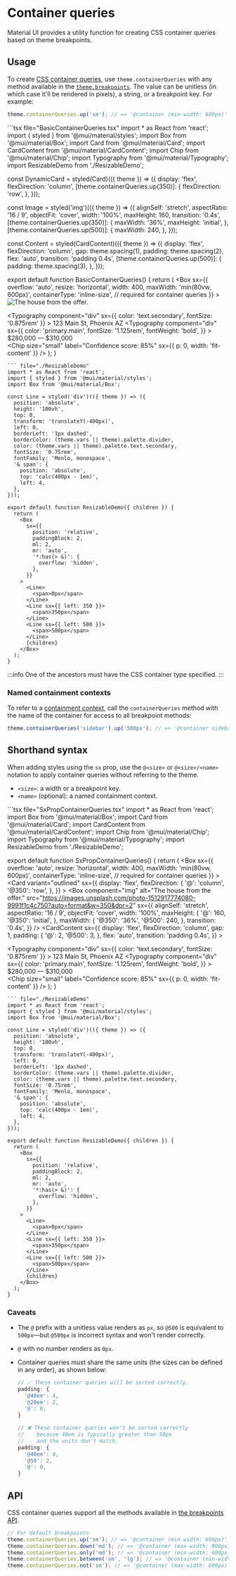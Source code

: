 # Container queries

Material UI provides a utility function for creating CSS container queries based on theme breakpoints.

## Usage

To create [CSS container queries](https://developer.mozilla.org/en-US/docs/Web/CSS/CSS_containment/Container_queries), use `theme.containerQueries` with any method available in the [`theme.breakpoints`](https://mui.com/material-ui/customization/breakpoints/#api).
The value can be unitless (in which case it'll be rendered in pixels), a string, or a breakpoint key. For example:

```js
theme.containerQueries.up('sm'); // => '@container (min-width: 600px)'
```

<example name="BasicContainerQueries">
```tsx file="BasicContainerQueries.tsx"
import * as React from 'react';
import { styled } from '@mui/material/styles';
import Box from '@mui/material/Box';
import Card from '@mui/material/Card';
import CardContent from '@mui/material/CardContent';
import Chip from '@mui/material/Chip';
import Typography from '@mui/material/Typography';
import ResizableDemo from './ResizableDemo';

const DynamicCard = styled(Card)(({ theme }) => ({
  display: 'flex',
  flexDirection: 'column',
  [theme.containerQueries.up(350)]: {
    flexDirection: 'row',
  },
}));

const Image = styled('img')(({ theme }) => ({
  alignSelf: 'stretch',
  aspectRatio: '16 / 9',
  objectFit: 'cover',
  width: '100%',
  maxHeight: 160,
  transition: '0.4s',
  [theme.containerQueries.up(350)]: {
    maxWidth: '36%',
    maxHeight: 'initial',
  },
  [theme.containerQueries.up(500)]: {
    maxWidth: 240,
  },
}));

const Content = styled(CardContent)(({ theme }) => ({
  display: 'flex',
  flexDirection: 'column',
  gap: theme.spacing(1),
  padding: theme.spacing(2),
  flex: 'auto',
  transition: 'padding 0.4s',
  [theme.containerQueries.up(500)]: {
    padding: theme.spacing(3),
  },
}));

export default function BasicContainerQueries() {
  return (
    <ResizableDemo>
      <Box
        sx={{
          overflow: 'auto',
          resize: 'horizontal',
          width: 400,
          maxWidth: 'min(80vw, 600px)',
          containerType: 'inline-size', // required for container queries
        }}
      >
        <DynamicCard variant="outlined">
          <Image
            alt="The house from the offer."
            src="https://images.unsplash.com/photo-1512917774080-9991f1c4c750?auto=format&w=350&dpr=2"
          />
          <Content>
            <div>
              <Typography
                component="div"
                sx={{ color: 'text.secondary', fontSize: '0.875rem' }}
              >
                123 Main St, Phoenix AZ
              </Typography>
              <Typography
                component="div"
                sx={{
                  color: 'primary.main',
                  fontSize: '1.125rem',
                  fontWeight: 'bold',
                }}
              >
                $280,000 — $310,000
              </Typography>
            </div>
            <Chip
              size="small"
              label="Confidence score: 85%"
              sx={{ p: 0, width: 'fit-content' }}
            />
          </Content>
        </DynamicCard>
      </Box>
    </ResizableDemo>
  );
}
```
``` file="./ResizableDemo"
import * as React from 'react';
import { styled } from '@mui/material/styles';
import Box from '@mui/material/Box';

const Line = styled('div')(({ theme }) => ({
  position: 'absolute',
  height: '100vh',
  top: 0,
  transform: 'translateY(-400px)',
  left: 0,
  borderLeft: '1px dashed',
  borderColor: (theme.vars || theme).palette.divider,
  color: (theme.vars || theme).palette.text.secondary,
  fontSize: '0.75rem',
  fontFamily: 'Menlo, monospace',
  '& span': {
    position: 'absolute',
    top: 'calc(400px - 1em)',
    left: 4,
  },
}));

export default function ResizableDemo({ children }) {
  return (
    <Box
      sx={{
        position: 'relative',
        paddingBlock: 2,
        ml: 2,
        mr: 'auto',
        '*:has(> &)': {
          overflow: 'hidden',
        },
      }}
    >
      <Line>
        <span>0px</span>
      </Line>
      <Line sx={{ left: 350 }}>
        <span>350px</span>
      </Line>
      <Line sx={{ left: 500 }}>
        <span>500px</span>
      </Line>
      {children}
    </Box>
  );
}
```
</example>

:::info
One of the ancestors must have the CSS container type specified.
:::

### Named containment contexts

To refer to a [containment context](https://developer.mozilla.org/en-US/docs/Web/CSS/CSS_containment/Container_queries#naming_containment_contexts), call the `containerQueries` method with the name of the container for access to all breakpoint methods:

```js
theme.containerQueries('sidebar').up('500px'); // => '@container sidebar (min-width: 500px)'
```

## Shorthand syntax

When adding styles using the `sx` prop, use the `@<size>` or `@<size>/<name>` notation to apply container queries without referring to the theme.

- `<size>`: a width or a breakpoint key.
- `<name>` (optional): a named containment context.

<example name="SxPropContainerQueries">
```tsx file="SxPropContainerQueries.tsx"
import * as React from 'react';
import Box from '@mui/material/Box';
import Card from '@mui/material/Card';
import CardContent from '@mui/material/CardContent';
import Chip from '@mui/material/Chip';
import Typography from '@mui/material/Typography';
import ResizableDemo from './ResizableDemo';

export default function SxPropContainerQueries() {
  return (
    <ResizableDemo>
      <Box
        sx={{
          overflow: 'auto',
          resize: 'horizontal',
          width: 400,
          maxWidth: 'min(80vw, 600px)',
          containerType: 'inline-size', // required for container queries
        }}
      >
        <Card
          variant="outlined"
          sx={{
            display: 'flex',
            flexDirection: {
              '@': 'column',
              '@350': 'row',
            },
          }}
        >
          <Box
            component="img"
            alt="The house from the offer."
            src="https://images.unsplash.com/photo-1512917774080-9991f1c4c750?auto=format&w=350&dpr=2"
            sx={{
              alignSelf: 'stretch',
              aspectRatio: '16 / 9',
              objectFit: 'cover',
              width: '100%',
              maxHeight: {
                '@': 160,
                '@350': 'initial',
              },
              maxWidth: {
                '@350': '36%',
                '@500': 240,
              },
              transition: '0.4s',
            }}
          />
          <CardContent
            sx={{
              display: 'flex',
              flexDirection: 'column',
              gap: 1,
              padding: {
                '@': 2,
                '@500': 3,
              },
              flex: 'auto',
              transition: 'padding 0.4s',
            }}
          >
            <div>
              <Typography
                component="div"
                sx={{ color: 'text.secondary', fontSize: '0.875rem' }}
              >
                123 Main St, Phoenix AZ
              </Typography>
              <Typography
                component="div"
                sx={{
                  color: 'primary.main',
                  fontSize: '1.125rem',
                  fontWeight: 'bold',
                }}
              >
                $280,000 — $310,000
              </Typography>
            </div>
            <Chip
              size="small"
              label="Confidence score: 85%"
              sx={{ p: 0, width: 'fit-content' }}
            />
          </CardContent>
        </Card>
      </Box>
    </ResizableDemo>
  );
}
```
``` file="./ResizableDemo"
import * as React from 'react';
import { styled } from '@mui/material/styles';
import Box from '@mui/material/Box';

const Line = styled('div')(({ theme }) => ({
  position: 'absolute',
  height: '100vh',
  top: 0,
  transform: 'translateY(-400px)',
  left: 0,
  borderLeft: '1px dashed',
  borderColor: (theme.vars || theme).palette.divider,
  color: (theme.vars || theme).palette.text.secondary,
  fontSize: '0.75rem',
  fontFamily: 'Menlo, monospace',
  '& span': {
    position: 'absolute',
    top: 'calc(400px - 1em)',
    left: 4,
  },
}));

export default function ResizableDemo({ children }) {
  return (
    <Box
      sx={{
        position: 'relative',
        paddingBlock: 2,
        ml: 2,
        mr: 'auto',
        '*:has(> &)': {
          overflow: 'hidden',
        },
      }}
    >
      <Line>
        <span>0px</span>
      </Line>
      <Line sx={{ left: 350 }}>
        <span>350px</span>
      </Line>
      <Line sx={{ left: 500 }}>
        <span>500px</span>
      </Line>
      {children}
    </Box>
  );
}
```
</example>

### Caveats

- The `@` prefix with a unitless value renders as `px`, so `@500` is equivalent to `500px`—but `@500px` is incorrect syntax and won't render correctly.
- `@` with no number renders as `0px`.
- Container queries must share the same units (the sizes can be defined in any order), as shown below:

  ```js
  // ✅ These container queries will be sorted correctly.
  padding: {
    '@40em': 4,
    '@20em': 2,
    '@': 0,
  }

  // ❌ These container queries won't be sorted correctly
  //    because 40em is typically greater than 50px
  //    and the units don't match.
  padding: {
    '@40em': 4,
    '@50': 2,
    '@': 0,
  }
  ```

## API

CSS container queries support all the methods available in [the breakpoints API](https://mui.com/material-ui/customization/breakpoints/#api).

```js
// For default breakpoints
theme.containerQueries.up('sm'); // => '@container (min-width: 600px)'
theme.containerQueries.down('md'); // => '@container (max-width: 900px)'
theme.containerQueries.only('md'); // => '@container (min-width: 600px) and (max-width: 900px)'
theme.containerQueries.between('sm', 'lg'); // => '@container (min-width: 600px) and (max-width: 1200px)'
theme.containerQueries.not('sm'); // => '@container (max-width: 600px)'
```